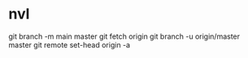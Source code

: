 # nvl
git branch -m main master
git fetch origin
git branch -u origin/master master
git remote set-head origin -a

